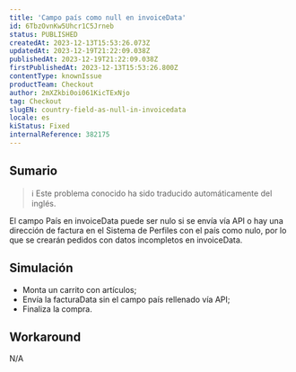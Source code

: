 ```yaml
---
title: 'Campo país como null en invoiceData'
id: 6TbzOvnKw5Uhcr1C5Jrneb
status: PUBLISHED
createdAt: 2023-12-13T15:53:26.073Z
updatedAt: 2023-12-19T21:22:09.038Z
publishedAt: 2023-12-19T21:22:09.038Z
firstPublishedAt: 2023-12-13T15:53:26.800Z
contentType: knownIssue
productTeam: Checkout
author: 2mXZkbi0oi061KicTExNjo
tag: Checkout
slugEN: country-field-as-null-in-invoicedata
locale: es
kiStatus: Fixed
internalReference: 382175
---
```


## Sumario

>ℹ️ Este problema conocido ha sido traducido automáticamente del inglés.


El campo País en invoiceData puede ser nulo si se envía vía API o hay una dirección de factura en el Sistema de Perfiles con el país como nulo, por lo que se crearán pedidos con datos incompletos en invoiceData.


##

## Simulación



- Monta un carrito con artículos;
- Envía la facturaData sin el campo país rellenado vía API;
- Finaliza la compra.


##

## Workaround


N/A



